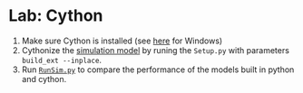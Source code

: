 # Lab: Cython

1. Make sure Cython is installed (see [here](/Notes/CythonForWindows.md) for Windows)
2. Cythonize the [simulation model](/SimCython) by runing the `Setup.py` with parameters `build_ext --inplace`.
3. Run [`RunSim.py`](/ComparePythonCython.py) to compare the performance of the models built in python and cython. 

